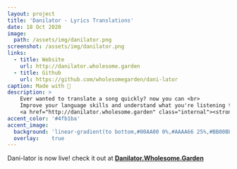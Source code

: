 ```yaml
---
layout: project
title: 'Danilator - Lyrics Translations'
date: 18 Oct 2020
image:  
  path: /assets/img/danilator.png
screenshot: /assets/img/danilator.png
links:
  - title: Website
    url: http://danilator.wholesome.garden
  - title: Github
    url: https://github.com/wholesomegarden/dani-lator
caption: Made with 💚
description: >
    Ever wanted to translate a song quickly? now you can <br>
    Improve your language skills and understand what you're listening to<br>
    <a href="http://danilator.wholesome.garden" class="internal"><strong>Danilator.Wholesome.Garden</strong></a>
accent_color: '#4fb1ba'
accent_image:
  background: 'linear-gradient(to bottom,#00AA00 0%,#AAAA66 25%,#BB00BB 50%,#3c929e 70%,#ffffff 100%)'
  overlay:    true
---
```


Dani-lator is now live! check it out at <a href="http://danilator.wholesome.garden" class="internal"><strong>Danilator.Wholesome.Garden</strong></a>
